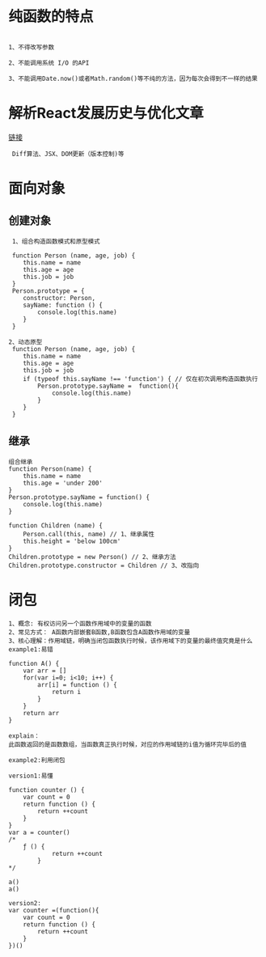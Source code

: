# 纯函数的特点

```

1、不得改写参数

2、不能调用系统 I/O 的API

3、不能调用Date.now()或者Math.random()等不纯的方法，因为每次会得到不一样的结果

```

# 解析React发展历史与优化文章
[链接](http://mp.weixin.qq.com/s?__biz=MjM5MTA1MjAxMQ==&mid=2651227848&idx=1&sn=536dcf60dd2d9df86d4092bd4c2cef9e&chksm=bd495f4c8a3ed65af05a1624ea14de8712afa3c22298965744e27871d5b6665f57c5a6b3dcf2&mpshare=1&scene=23&srcid=0227GgxfKZvSFM39mIvEsqRf#rd)
```
 Diff算法、JSX、DOM更新（版本控制)等
```





# 面向对象

##  创建对象

```
 1、组合构造函数模式和原型模式

 function Person (name, age, job) {
    this.name = name
    this.age = age
    this.job = job
 }
 Person.prototype = {
    constructor: Person,
    sayName: function () {
        console.log(this.name)
    }
 }

2、动态原型
 function Person (name, age, job) {
    this.name = name
    this.age = age
    this.job = job
    if (typeof this.sayName !== 'function') { // 仅在初次调用构造函数执行
        Person.prototype.sayName =  function(){
            console.log(this.name)
        }
    }
 }

```

##  继承
```
组合继承
function Person(name) {
    this.name = name
    this.age = 'under 200'
}
Person.prototype.sayName = function() {
    console.log(this.name)
}

function Children (name) {
    Person.call(this, name) // 1、继承属性
    this.height = 'below 100cm'
}
Children.prototype = new Person() // 2、继承方法
Children.prototype.constructor = Children // 3、改指向

```

# 闭包
```
1、概念: 有权访问另一个函数作用域中的变量的函数
2、常见方式： A函数内部嵌套B函数,B函数包含A函数作用域的变量
3、核心理解：作用域链，明确当闭包函数执行时候，该作用域下的变量的最终值究竟是什么
example1:易错

function A() {
    var arr = []
    for(var i=0; i<10; i++) {
        arr[i] = function () {
            return i
        }
    }
    return arr
}

explain：
此函数返回的是函数数组，当函数真正执行时候，对应的作用域链的i值为循环完毕后的值

example2:利用闭包

version1:易懂

function counter () {
    var count = 0
    return function () {
        return ++count
    }
}
var a = counter()
/*
    ƒ () {
            return ++count
        }
*/

a()
a()

version2:
var counter =(function(){
    var count = 0
    return function () {
        return ++count
    }
})()
```